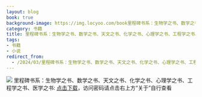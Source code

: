 ```yaml
---
layout: blog
book: true
background-image: https://img.locyoo.com/book里程碑书系：生物学之书、数学之书、天文之书、化学之书、心理学之书、工程学之书、医学之书.jpg
category: 书籍
title: 里程碑书系：生物学之书、数学之书、天文之书、化学之书、心理学之书、工程学之书、医学之书
tags:
- 书籍
- 小说
redirect_from:
  - /2024/03/里程碑书系：生物学之书、数学之书、天文之书、化学之书、心理学之书、工程学之书、医学之书/
---
```

![](https://img.locyoo.com/book里程碑书系：生物学之书、数学之书、天文之书、化学之书、心理学之书、工程学之书、医学之书.jpg)
里程碑书系：生物学之书、数学之书、天文之书、化学之书、心理学之书、工程学之书、医学之书: <a name = "ref1" href="https://url18.ctfile.com/f/50983618-1418301104-319d66?p=3619">点击下载</a>，访问密码请点击右上方“关于”自行查看